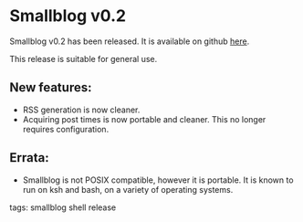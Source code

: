 # Smallblog v0.2

Smallblog v0.2 has been released. It is available on github [here](https://github.com/abyxcos/smallblog/tree/0.2).

This release is suitable for general use.

## New features:
* RSS generation is now cleaner.
* Acquiring post times is now portable and cleaner. This no longer requires configuration.

## Errata:
* Smallblog is not POSIX compatible, however it is portable. It is known to run on ksh and bash, on a variety of operating systems.

tags: smallblog shell release
